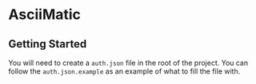 # AsciiMatic

## Getting Started
You will need to create a `auth.json` file in the root of the project.
You can follow the `auth.json.example` as an example of what to fill the file with.